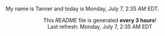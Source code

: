 My name is Tanner and today is Monday, July 7, 2:35 AM EDT.

<p align="center">This <i>README</i> file is generated <b>every 3 hours</b>!</br>Last refresh: Monday, July 7, 2:35 AM EDT<br /></p>
